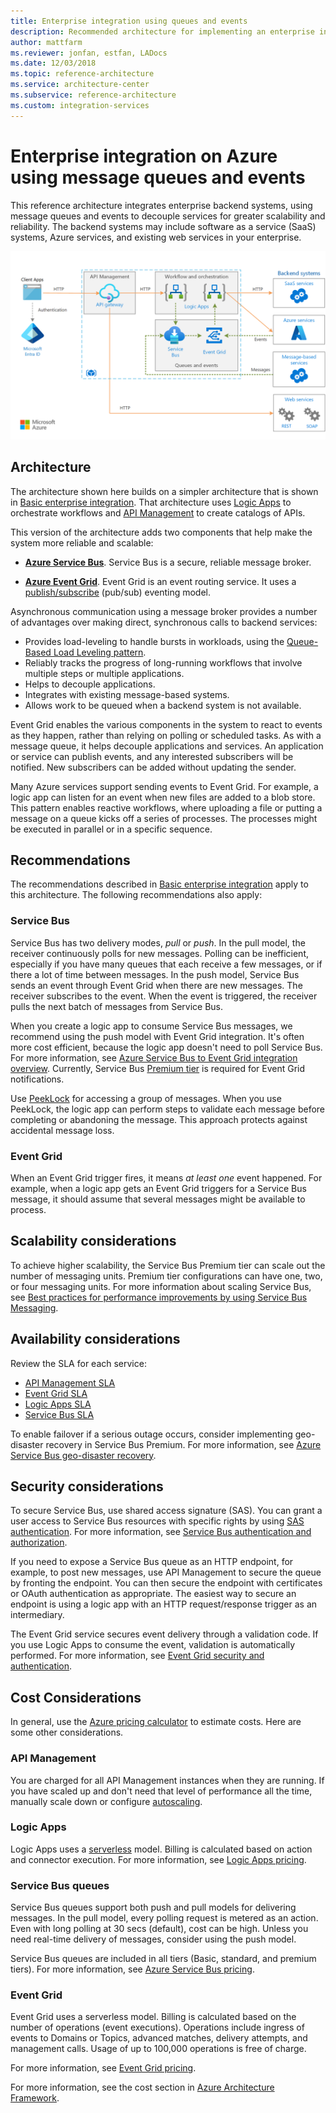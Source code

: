 ```yaml
---
title: Enterprise integration using queues and events
description: Recommended architecture for implementing an enterprise integration pattern with Azure Logic Apps, Azure API Management, Azure Service Bus, and Azure Event Grid.
author: mattfarm
ms.reviewer: jonfan, estfan, LADocs
ms.date: 12/03/2018
ms.topic: reference-architecture
ms.service: architecture-center
ms.subservice: reference-architecture
ms.custom: integration-services
---
```


# Enterprise integration on Azure using message queues and events

This reference architecture integrates enterprise backend systems, using message queues and events to decouple services for greater scalability and reliability. The backend systems may include software as a service (SaaS) systems, Azure services, and existing web services in your enterprise.

![Reference architecture for enterprise integration using queues and events](./_images/enterprise-integration-queues-events.png)

## Architecture

The architecture shown here builds on a simpler architecture that is shown in [Basic enterprise integration][basic-enterprise-integration]. That architecture uses [Logic Apps][logic-apps] to orchestrate workflows and [API Management][apim] to create catalogs of APIs.

This version of the architecture adds two components that help make the system more reliable and scalable:

- **[Azure Service Bus][service-bus]**. Service Bus is a secure, reliable message broker.

- **[Azure Event Grid][event-grid]**. Event Grid is an event routing service. It uses a [publish/subscribe](../../patterns/publisher-subscriber.md) (pub/sub) eventing model.

Asynchronous communication using a message broker provides a number of advantages over making direct, synchronous calls to backend services:

- Provides load-leveling to handle bursts in workloads, using the [Queue-Based Load Leveling pattern](../../patterns/queue-based-load-leveling.md).
- Reliably tracks the progress of long-running workflows that involve multiple steps or multiple applications.
- Helps to decouple applications.
- Integrates with existing message-based systems.
- Allows work to be queued when a backend system is not available.

Event Grid enables the various components in the system to react to events as they happen, rather than relying on polling or scheduled tasks. As with a message queue, it helps decouple applications and services. An application or service can publish events, and any interested subscribers will be notified. New subscribers can be added without updating the sender.

Many Azure services support sending events to Event Grid. For example, a logic app can listen for an event when new files are added to a blob store. This pattern enables reactive workflows, where uploading a file or putting a message on a queue kicks off a series of processes. The processes might be executed in parallel or in a specific sequence.

## Recommendations

The recommendations described in [Basic enterprise integration][basic-enterprise-integration] apply to this architecture. The following recommendations also apply:

### Service Bus

Service Bus has two delivery modes, *pull* or *push*. In the pull model, the receiver continuously polls for new messages. Polling can be inefficient, especially if you have many queues that each receive a few messages, or if there a lot of time between messages. In the push model, Service Bus sends an event through Event Grid when there are new messages. The receiver subscribes to the event. When the event is triggered, the receiver pulls the next batch of messages from Service Bus.

When you create a logic app to consume Service Bus messages, we recommend using the push model with Event Grid integration. It's often more cost efficient, because the logic app doesn't need to poll Service Bus. For more information, see [Azure Service Bus to Event Grid integration overview](/azure/service-bus-messaging/service-bus-to-event-grid-integration-concept). Currently, Service Bus [Premium tier](https://azure.microsoft.com/pricing/details/service-bus/) is required for Event Grid notifications.

Use [PeekLock](/azure/service-bus-messaging/service-bus-messaging-overview#queues) for accessing a group of messages. When you use PeekLock, the logic app can perform steps to validate each message before completing or abandoning the message. This approach protects against accidental message loss.

### Event Grid

When an Event Grid trigger fires, it means *at least one* event happened. For example, when a logic app gets an Event Grid triggers for a Service Bus message, it should assume that several messages might be available to process.

## Scalability considerations

To achieve higher scalability, the Service Bus Premium tier can scale out the number of messaging units. Premium tier configurations can have one, two, or four messaging units. For more information about scaling Service Bus, see [Best practices for performance improvements by using Service Bus Messaging](/azure/service-bus-messaging/service-bus-performance-improvements).

## Availability considerations

Review the SLA for each service:

- [API Management SLA][apim-sla]
- [Event Grid SLA][event-grid-sla]
- [Logic Apps SLA][logic-apps-sla]
- [Service Bus SLA][sb-sla]

To enable failover if a serious outage occurs, consider implementing geo-disaster recovery in Service Bus Premium. For more information, see [Azure Service Bus geo-disaster recovery](/azure/service-bus-messaging/service-bus-geo-dr).

## Security considerations

To secure Service Bus, use shared access signature (SAS). You can grant a user access to Service Bus resources with specific rights by using [SAS authentication](/azure/service-bus-messaging/service-bus-sas). For more information, see [Service Bus authentication and authorization](/azure/service-bus-messaging/service-bus-authentication-and-authorization).

If you need to expose a Service Bus queue as an HTTP endpoint, for example, to post new messages, use API Management to secure the queue by fronting the endpoint. You can then secure the endpoint with certificates or OAuth authentication as appropriate. The easiest way to secure an endpoint is using a logic app with an HTTP request/response trigger as an intermediary.

The Event Grid service secures event delivery through a validation code. If you use Logic Apps to consume the event, validation is automatically performed. For more information, see [Event Grid security and authentication](/azure/event-grid/security-authentication).

## Cost Considerations
In general, use the [Azure pricing calculator][azure-pricing-calculator] to estimate costs. Here are some other considerations.

### API Management

You are charged for all API Management instances when they are running. If you have scaled up and don't need that level of performance all the time, manually scale down or configure [autoscaling][apim-autoscale].

### Logic Apps

Logic Apps uses a [serverless](/azure/logic-apps/logic-apps-serverless-overview) model. Billing is calculated based on action and connector execution. For more information, see [Logic Apps pricing](https://azure.microsoft.com/pricing/details/logic-apps/). 

### Service Bus queues

Service Bus queues support both push and pull models for delivering messages. In the pull model, every polling request is metered as an action. Even with long polling at 30 secs (default), cost can be high. Unless you need real-time delivery of messages, consider using the push model.     

Service Bus queues are included in all tiers (Basic, standard, and premium tiers). For more information, see [Azure Service Bus pricing][service-bus-pricing]. 

### Event Grid

Event Grid uses a serverless model. Billing is calculated based on the number of operations (event executions). Operations include ingress of events to Domains or Topics, advanced matches, delivery attempts, and management calls. Usage of up to 100,000 operations is free of charge.

For more information, see [Event Grid pricing](https://azure.microsoft.com/pricing/details/event-grid/). 

For more information, see the cost section in [Azure Architecture Framework][aaf-cost].


[aaf-cost]: /azure/architecture/framework/cost/overview
[apim]: /azure/api-management
[apim-sla]: https://azure.microsoft.com/support/legal/sla/api-management/
[apim-autoscale]: /azure/api-management/api-management-howto-autoscale
[azure-pricing-calculator]: https://azure.microsoft.com/pricing/calculator/
[event-grid]: /azure/event-grid/
[event-grid-sla]: https://azure.microsoft.com/support/legal/sla/event-grid
[logic-apps]: /azure/logic-apps/logic-apps-overview
[logic-apps-sla]: https://azure.microsoft.com/support/legal/sla/logic-apps
[sb-sla]: https://azure.microsoft.com/support/legal/sla/service-bus/
[service-bus]: /azure/service-bus-messaging/
[service-bus-pricing]: https://azure.microsoft.com/pricing/details/service-bus/
[basic-enterprise-integration]: ./basic-enterprise-integration.md
